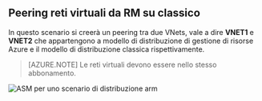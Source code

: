 ## <a name="peering-virtual-networks-from-rm-to-classic"></a>Peering reti virtuali da RM su classico

In questo scenario si creerà un peering tra due VNets, vale a dire **VNET1** e **VNET2** che appartengono a modello di distribuzione di gestione di risorse Azure e il modello di distribuzione classica rispettivamente.

> [AZURE.NOTE] Le reti virtuali devono essere nello stesso abbonamento.

![ASM per uno scenario di distribuzione arm](./media/virtual-networks-create-vnetpeering-scenario-asmtoarm-include/figure01.PNG)

